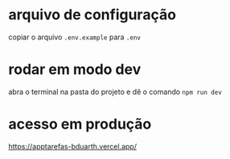 # arquivo de configuração

copiar o arquivo `.env.example` para `.env`

# rodar em modo dev

abra o terminal na pasta do projeto e dê o comando
`npm run dev`

# acesso em produção
https://apptarefas-bduarth.vercel.app/